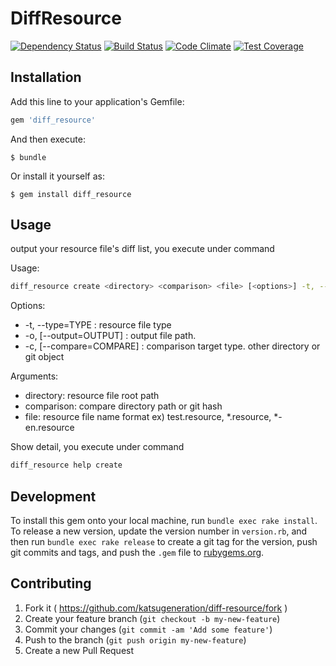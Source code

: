 # DiffResource
[![Dependency Status](https://gemnasium.com/katsugeneration/diff-resource.svg)](https://gemnasium.com/katsugeneration/diff-resource)
[![Build Status](https://travis-ci.org/katsugeneration/diff-resource.svg?branch=master)](https://travis-ci.org/katsugeneration/diff-resource)
[![Code Climate](https://codeclimate.com/github/katsugeneration/diff-resource/badges/gpa.svg)](https://codeclimate.com/github/katsugeneration/diff-resource)
[![Test Coverage](https://codeclimate.com/github/katsugeneration/diff-resource/badges/coverage.svg)](https://codeclimate.com/github/katsugeneration/diff-resource/coverage)

## Installation

Add this line to your application's Gemfile:

```ruby
gem 'diff_resource'
```

And then execute:

    $ bundle

Or install it yourself as:

    $ gem install diff_resource

## Usage

output your resource file's diff list, you execute under command

Usage:
  ```bash
diff_resource create <directory> <comparison> <file> [<options>] -t, --type=TYPE
  ```

Options:
- -t, --type=TYPE          : resource file type
- -o, [--output=OUTPUT]    : output file path.
- -c, [--compare=COMPARE]  : comparison target type. other directory or git object

Arguments:
- directory:		resource file root path
- comparison:		compare directory path or git hash
- file:			resource file name format ex) test.resource, \*.resource, \*-en.resource


Show detail, you execute under command
```bash
diff_resource help create
```

## Development

To install this gem onto your local machine, run `bundle exec rake install`. To release a new version, update the version number in `version.rb`, and then run `bundle exec rake release` to create a git tag for the version, push git commits and tags, and push the `.gem` file to [rubygems.org](https://rubygems.org).

## Contributing

1. Fork it ( https://github.com/katsugeneration/diff-resource/fork )
2. Create your feature branch (`git checkout -b my-new-feature`)
3. Commit your changes (`git commit -am 'Add some feature'`)
4. Push to the branch (`git push origin my-new-feature`)
5. Create a new Pull Request

